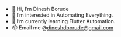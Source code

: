 - 👋 Hi, I’m Dinesh Borude
- 👀 I’m interested in Automating Everything.
- 🌱 I’m currently learning Flutter Automation.
- 📫 Email me @dineshdborude@gmail.com

<!---
imdinex/imdinex is a ✨ special ✨ repository because its `README.md` (this file) appears on your GitHub profile.
You can click the Preview link to take a look at your changes.
--->

